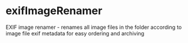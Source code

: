 # exifImageRenamer
EXIF image renamer - renames all image files in the folder according to image file exif metadata for easy ordering and archiving
